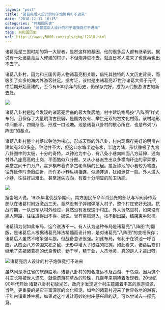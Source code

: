 ```yaml
---
layout: "post"
title: "诸葛亮后人设计的村子炮弹竟打不进来"
date: "2018-12-17 16:15"
categories: "共和国历史"
description: "诸葛亮后人设计的村子炮弹竟打不进来"
tags: 共和国历史
url: https://www.y5000.com/zgls/ghg/12818.html
---
```






诸葛亮是三国时期的第一大智者，显然这样的基因，他的很多后人都有继承到。据说有一处诸葛亮后人修建的村子，不但炮弹进不去，就连日本人进来了也就再也出不去了。

诸葛八卦村，因为和三国传奇人物诸葛亮相关联，借托其独特的人文历史背景，而吸引了众多的海内外游客驻足。据考证，该村是由诸葛亮27世孙诸葛大师于元代中后期开始营建的，至今有600余年的历史，仍保存完好，成为人们旅游访古的新去处。

![](https://img.y5000.com/uploads/allimg/170209/101224JZ-0.jpg)

诸葛八卦村是迄今发现的诸葛亮后裔的最大聚居地。村中建筑格局按“八阵图”样式布列，且保存了大量明清古民居，是国内仅有、举世无双的古文化村落。该村地形中间低平，四周渐高，形成一口池塘。池是诸葛八卦村的核心所在，也是布列“八阵图”的基点。

诸葛八卦村整个村落以钟池为核心，形成天然的外八卦，村内现保存完好的明清古建筑有200多座。钟池并不大，但这口水塘半边有水，半边为陆，形状像极了九宫八卦图中的太极，十分的奇特。以钟池为中心，有八条小巷向四面八方延伸，通向村外八座高高的土岗，平面酷似八卦图。又从小巷派生出众多横向环连的窄弄堂，弄堂之间千门万户，星罗棋布着许多古老纵横的民居。接近钟池的小巷较为笔直，往外延伸时渐趋曲折，而许多小巷纵横相连，似通非通，犹如迷宫一般。外人进入小巷，往往好进难出，甚至迷失方向，有着十分明显的防卫功能。

![](https://img.y5000.com/uploads/allimg/170209/1012241161-1.jpg)

据当地人说，1925年北伐战争期间，南方国民革命军肖劲光的部队与军阀孙传芳部队在诸葛村附近激战三天，竟然没有子弹炮弹落入村子，整个村庄安好无损。抗战时期，一队日军从村外经过，竟然没有发现这个村庄。外人贸然进村，如果没有熟人带路，往往进得出不得。据说，曾有盗贼混入，找不到出路，结果束手就擒。

诸葛镇为何如此布局，迄今说法不一。有人认为这种布局是诸葛亮“八阵图”的翻版，是诸葛后人根据诸葛亮阵法精髓而设计的，是对诸葛亮“八阵图”的变相保存；诸葛后人虽然不嗜争强斗狠，但战备意识很强。如此布局，有利于在钟池一呼百应，从四面八方包围来犯之敌，无形中增大了取胜的把握。如此看来，诸葛后裔们继承了先祖诸葛亮的优良传统，勤于学，精于业，人杰地灵，真的是人才辈出呀。

![诸葛亮后人设计的村子炮弹竟打不进来](/uploads/allimg/170209/6-1F20Z95Z1O5.JPG)

虽然同是浙江省的旅游胜地，诸葛八卦村的知名度远不及西湖、千岛湖。因为这个村庄长期被世人遗忘，就像遗落在草丛的珍珠，几百年来期待着发现者。20世纪90年代开始
诸葛八卦村初放光芒，政府才发现这个村庄蕴藏着丰富的旅游资源，当然，更重要的是它丰富深厚的文化积淀。如今的诸葛村迎来了世界各地的游客，千年古镇重焕生机，如果对这个设计奇妙的村庄感兴趣的话，可以尝试去一探究竟。
